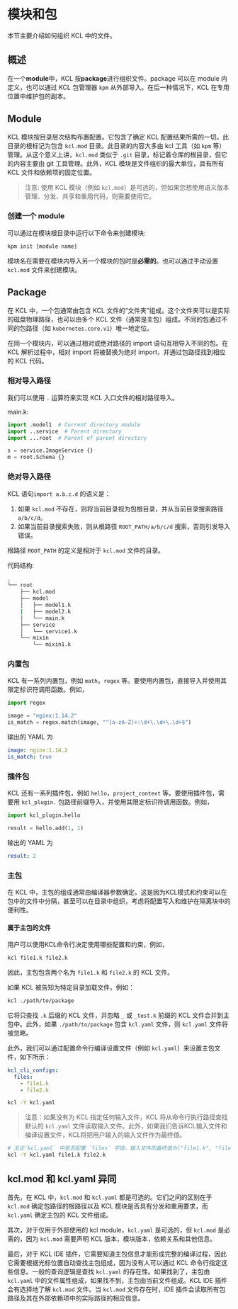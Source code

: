 # 模块和包

本节主要介绍如何组织 KCL 中的文件。

## 概述

在一个**module**中，KCL 按**package**进行组织文件。package 可以在 module 内定义，也可以通过 KCL 包管理器 `kpm` 从外部导入。在后一种情况下，KCL 在专用位置中维护包的副本。

## Module

KCL 模块按目录层次结构布置配置。它包含了确定 KCL 配置结果所需的一切。此目录的根标记为包含 `kcl.mod` 目录。此目录的内容大多由 kcl 工具（如 `kpm` 等）管理。从这个意义上讲，`kcl.mod` 类似于 `.git` 目录，标记着仓库的根目录，但它的内容主要由 git 工具管理。此外，KCL 模块是文件组织的最大单位，具有所有 KCL 文件和依赖项的固定位置。

> 注意: 使用 KCL 模块（例如 `kcl.mod`）是可选的，但如果您想使用语义版本管理、分发、共享和重用代码，则需要使用它。

### 创建一个 module

可以通过在模块根目录中运行以下命令来创建模块:

```bash
kpm init [module name]
```

模块名在需要在模块内导入另一个模块的包时是**必需的**。也可以通过手动设置 `kcl.mod` 文件来创建模块。

## Package

在 KCL 中，一个包通常由包含 KCL 文件的“文件夹”组成。这个文件夹可以是实际的磁盘物理路径，也可以由多个 KCL 文件（通常是主包）组成。不同的包通过不同的包路径（如 `kubernetes.core.v1`）唯一地定位。

在同一个模块内，可以通过相对或绝对路径的 import 语句互相导入不同的包。在 KCL 解析过程中，相对 import 将被替换为绝对 import，并通过包路径找到相应的 KCL 代码。

### 相对导入路径

我们可以使用 `.` 运算符来实现 KCL 入口文件的相对路径导入。

main.k:

```python
import .model1  # Current directory module
import ..service  # Parent directory
import ...root  # Parent of parent directory

s = service.ImageService {}
m = root.Schema {}
```

### 绝对导入路径

KCL 语句`import a.b.c.d` 的语义是：

1. 如果 `kcl.mod` 不存在，则将当前目录视为包根目录，并从当前目录搜索路径 `a/b/c/d`。
2. 如果当前目录搜索失败，则从根路径 `ROOT_PATH/a/b/c/d` 搜索，否则引发导入错误。

根路径 `ROOT_PATH` 的定义是相对于 `kcl.mod` 文件的目录。

代码结构:

```bash
.
└── root
    ├── kcl.mod
    ├── model
    │   ├── model1.k
    |   ├── model2.k
    │   └── main.k
    ├── service
    │   └── service1.k
    └── mixin
        └── mixin1.k
```

### 内置包

KCL 有一系列内置包，例如 `math`，`regex` 等。要使用内置包，直接导入并使用其限定标识符调用函数。例如，

```python
import regex

image = "nginx:1.14.2"
is_match = regex.match(image, "^[a-zA-Z]+:\d+\.\d+\.\d+$")

```

输出的 YAML 为

```yaml
image: nginx:1.14.2
is_match: true
```

### 插件包

<!--TODO: scenario-related kcl-plugin examples-->

KCL 还有一系列插件包，例如 `hello`，`project_context` 等。要使用插件包，需要用 `kcl_plugin.` 包路径前缀导入，并使用其限定标识符调用函数。例如，

```python
import kcl_plugin.hello

result = hello.add(1, 1)
```

输出的 YAML 为

```yaml
result: 2
```

### 主包

在 KCL 中，主包的组成通常由编译器参数确定。这是因为KCL模式和约束可以在包中的文件中分隔，甚至可以在目录中组织，考虑将配置写入和维护在隔离块中的便利性。

#### 属于主包的文件

用户可以使用KCL命令行决定使用哪些配置和约束，例如，

```bash
kcl file1.k file2.k
```

因此，主包包含两个名为 `file1.k` 和 `file2.k` 的 KCL 文件。

如果 KCL 被告知为特定目录加载文件，例如：

```bash
kcl ./path/to/package
```

它将只查找 `.k` 后缀的 KCL 文件，并忽略 `_` 或 `_test.k` 前缀的 KCL 文件合并到主包中。此外，如果 `./path/to/package` 包含 `kcl.yaml` 文件，则 `kcl.yaml` 文件将被忽略。

此外，我们可以通过配置命令行编译设置文件（例如 `kcl.yaml`）来设置主包文件，如下所示：

```yaml
kcl_cli_configs:
  files:
    - file1.k
    - file2.k
```

```bash
kcl -Y kcl.yaml
```

> 注意：如果没有为 KCL 指定任何输入文件，KCL 将从命令行执行路径查找默认的 `kcl.yaml` 文件读取输入文件。此外，如果我们告诉KCL输入文件和编译设置文件，KCL将把用户输入的输入文件作为最终值。

```bash
# 无论`kcl.yaml` 中是否配置 `files` 字段，输入文件的最终值为["file1.k", "file2.k"]
kcl -Y kcl.yaml file1.k file2.k
```

## kcl.mod 和 kcl.yaml 异同

首先，在 KCL 中，`kcl.mod` 和 `kcl.yaml` 都是可选的。它们之间的区别在于 `kcl.mod` 确定包路径的根路径以及 KCL 模块是否具有分发和重用要求，而 `kcl.yaml` 确定主包的 KCL 文件组成。

其次，对于仅用于外部使用的 kcl module，`kcl.yaml` 是可选的，但 `kcl.mod` 是必需的，因为 `kcl.mod` 需要声明 KCL 版本，模块版本，依赖关系和其他信息。

最后，对于 KCL IDE 插件，它需要知道主包信息才能形成完整的编译过程，因此它需要根据光标位置自动查找主包组成，因为没有人可以通过 KCL 命令行指定这些信息。一般的查询逻辑是查找 `kcl.yaml` 的存在性。如果找到了，主包由 `kcl.yaml` 中的文件属性组成，如果找不到，主包由当前文件组成。KCL IDE 插件会有选择地了解 `kcl.mod` 文件。当 `kcl.mod` 文件存在时，IDE 插件会读取所有包路径及其在外部依赖项中的实际路径的相应信息。
